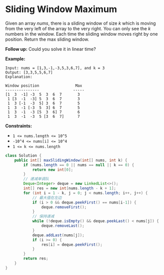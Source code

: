# Sliding Window Maximum

Given an array *nums*, there is a sliding window of size *k* which is moving from the very left of the array to the very right. You can only see the *k* numbers in the window. Each time the sliding window moves right by one position. Return the max sliding window.

**Follow up:**
Could you solve it in linear time?

**Example:**

```
Input: nums = [1,3,-1,-3,5,3,6,7], and k = 3
Output: [3,3,5,5,6,7] 
Explanation: 

Window position                Max
---------------               -----
[1  3  -1] -3  5  3  6  7       3
 1 [3  -1  -3] 5  3  6  7       3
 1  3 [-1  -3  5] 3  6  7       5
 1  3  -1 [-3  5  3] 6  7       5
 1  3  -1  -3 [5  3  6] 7       6
 1  3  -1  -3  5 [3  6  7]      7
```

 

**Constraints:**

- `1 <= nums.length <= 10^5`
- `-10^4 <= nums[i] <= 10^4`
- `1 <= k <= nums.length`

```java
class Solution {
    public int[] maxSlidingWindow(int[] nums, int k) {
        if (nums.length == 0 || nums == null || k == 0) {
            return new int[0];
        }
        // 递减单调队
        Deque<Integer> deque = new LinkedList<>();
        int[] res = new int[nums.length - k + 1];
        for (int i = 1 - k, j = 0; j < nums.length; i++, j++) {
            // 最大值在左边
            if (i > 0 && deque.peekFirst() == nums[i-1]) {
                deque.removeFirst();
            }
            // 保持递减
            while (!deque.isEmpty() && deque.peekLast() < nums[j]) {
                deque.removeLast();
            }
            deque.addLast(nums[j]);
            if (i >= 0) {
                res[i] = deque.peekFirst();
            }
        }
        return res;
    }
}
```

